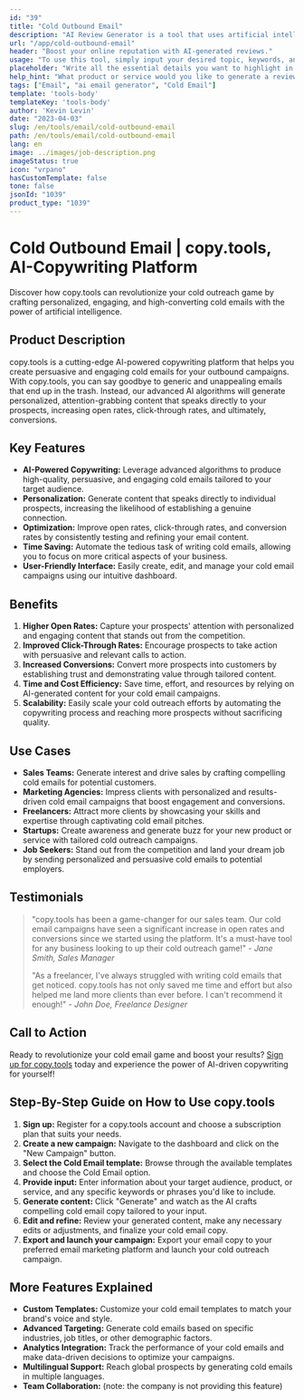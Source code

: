 ```yaml
---
id: "39"
title: "Cold Outbound Email"
description: "AI Review Generator is a tool that uses artificial intelligence to create authentic and persuasive reviews for products or services. Save time and effort by generating realistic, coherent, and engaging reviews based on a given topic or keywords to enhance your online presence and credibility."
url: "/app/cold-outbound-email"
header: "Boost your online reputation with AI-generated reviews."
usage: "To use this tool, simply input your desired topic, keywords, and key features of the product or service. The AI Review Generator will then create a well-structured, unique, and persuasive review based on your input."
placeholder: "Write all the essential details you want to highlight in the review, for instance:\n\n Key Points:\n \n1. Excellent customer service\n2. High-quality product\n3. Fast shipping\n\n keywords: customer service, product quality, shipping\n\n"
help_hint: "What product or service would you like to generate a review for? Enter some keywords related to the topic and we will create a compelling review based on your input. It is recommended to list the key points you want to highlight in the review."
tags: ["Email", "ai email generator", "Cold Email"]
template: 'tools-body'
templateKey: 'tools-body'
author: 'Kevin Levin'
date: "2023-04-03"
slug: /en/tools/email/cold-outbound-email
path: /en/tools/email/cold-outbound-email
lang: en
image: ../images/job-description.png
imageStatus: true
icon: "vrpano"
hasCustomTemplate: false
tone: false
jsonId: "1039"
product_type: "1039"
---
```

# Cold Outbound Email | copy.tools, AI-Copywriting Platform

Discover how copy.tools can revolutionize your cold outreach game by crafting personalized, engaging, and high-converting cold emails with the power of artificial intelligence.

## Product Description

copy.tools is a cutting-edge AI-powered copywriting platform that helps you create persuasive and engaging cold emails for your outbound campaigns. With copy.tools, you can say goodbye to generic and unappealing emails that end up in the trash. Instead, our advanced AI algorithms will generate personalized, attention-grabbing content that speaks directly to your prospects, increasing open rates, click-through rates, and ultimately, conversions.

## Key Features

- **AI-Powered Copywriting:** Leverage advanced algorithms to produce high-quality, persuasive, and engaging cold emails tailored to your target audience.
- **Personalization:** Generate content that speaks directly to individual prospects, increasing the likelihood of establishing a genuine connection.
- **Optimization:** Improve open rates, click-through rates, and conversion rates by consistently testing and refining your email content.
- **Time Saving:** Automate the tedious task of writing cold emails, allowing you to focus on more critical aspects of your business.
- **User-Friendly Interface:** Easily create, edit, and manage your cold email campaigns using our intuitive dashboard.

## Benefits

1. **Higher Open Rates:** Capture your prospects' attention with personalized and engaging content that stands out from the competition.
2. **Improved Click-Through Rates:** Encourage prospects to take action with persuasive and relevant calls to action.
3. **Increased Conversions:** Convert more prospects into customers by establishing trust and demonstrating value through tailored content.
4. **Time and Cost Efficiency:** Save time, effort, and resources by relying on AI-generated content for your cold email campaigns.
5. **Scalability:** Easily scale your cold outreach efforts by automating the copywriting process and reaching more prospects without sacrificing quality.

## Use Cases

- **Sales Teams:** Generate interest and drive sales by crafting compelling cold emails for potential customers.
- **Marketing Agencies:** Impress clients with personalized and results-driven cold email campaigns that boost engagement and conversions.
- **Freelancers:** Attract more clients by showcasing your skills and expertise through captivating cold email pitches.
- **Startups:** Create awareness and generate buzz for your new product or service with tailored cold outreach campaigns.
- **Job Seekers:** Stand out from the competition and land your dream job by sending personalized and persuasive cold emails to potential employers.

## Testimonials

> "copy.tools has been a game-changer for our sales team. Our cold email campaigns have seen a significant increase in open rates and conversions since we started using the platform. It's a must-have tool for any business looking to up their cold outreach game!" - _Jane Smith, Sales Manager_
>
> "As a freelancer, I've always struggled with writing cold emails that get noticed. copy.tools has not only saved me time and effort but also helped me land more clients than ever before. I can't recommend it enough!" - _John Doe, Freelance Designer_

## Call to Action

Ready to revolutionize your cold email game and boost your results? [Sign up for copy.tools](https://www.copy.tools) today and experience the power of AI-driven copywriting for yourself!

## Step-By-Step Guide on How to Use copy.tools

1. **Sign up:** Register for a copy.tools account and choose a subscription plan that suits your needs.
2. **Create a new campaign:** Navigate to the dashboard and click on the "New Campaign" button.
3. **Select the Cold Email template:** Browse through the available templates and choose the Cold Email option.
4. **Provide input:** Enter information about your target audience, product, or service, and any specific keywords or phrases you'd like to include.
5. **Generate content:** Click "Generate" and watch as the AI crafts compelling cold email copy tailored to your input.
6. **Edit and refine:** Review your generated content, make any necessary edits or adjustments, and finalize your cold email copy.
7. **Export and launch your campaign:** Export your email copy to your preferred email marketing platform and launch your cold outreach campaign.

## More Features Explained

- **Custom Templates:** Customize your cold email templates to match your brand's voice and style.
- **Advanced Targeting:** Generate cold emails based on specific industries, job titles, or other demographic factors.
- **Analytics Integration:** Track the performance of your cold emails and make data-driven decisions to optimize your campaigns.
- **Multilingual Support:** Reach global prospects by generating cold emails in multiple languages.
- **Team Collaboration:** (note: the company is not providing this feature)
